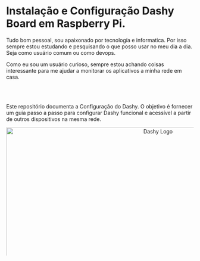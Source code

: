 <h1>Instalação e Configuração Dashy Board em Raspberry Pi.</h1>

<p>Tudo bom pessoal, sou apaixonado por tecnología e informatica. Por isso sempre estou estudando e pesquisando o que posso usar no meu dia a dia. Seja como usuário comum ou como devops.</p>

<p>Como eu sou um usuário curioso, sempre estou achando coisas interessante para me ajudar a monitorar os aplicativos a minha rede em casa.</p>

<br>
<br>

<p>Este repositório documenta a Configuração do Dashy. O objetivo é fornecer um guia passo a passo para configurar Dashy funcional e acessível a partir de outros dispositivos na mesma rede.</p>

<p align="center">
  <img src="https://github.com/alexsandrofabbro/Dashy---Raspberry-Pi/blob/main/Dashy.gif" alt="Dashy Logo" width="800x600">
</p>

<p align="center">
  <strong>Dashy</strong> é um dashboard altamente personalizável, que permite organizar e gerenciar links, serviços e aplicações a partir de uma interface simples e intuitiva.
</p>
<br>
<br>

<h2>Índice</h2>
<ul>
    <li><a href="#pré-requisitos">Pré-requisitos</a></li>
    <li><a href="#instalacao-com=docker">Instalação com Docker</a></li>
    <li><a href="#instalacao-docker-compose">Instalação com Docker Compose</a></li>
    <!-- <li><a href="#configuração-do-flannel">Configuração do Flannel</a></li>
    <li><a href="#configuração-do-metallb">Configuração do MetalLB</a></li>
    <li><a href="#deploy-de-aplicações">Deploy de Aplicações</a></li>
    <li><a href="#monitoramento-e-acesso-ao-cluster">Monitoramento e Acesso ao Cluster</a></li>
    <li><a href="#recursos-adicionais">Recursos Adicionais</a></li>
    <li><a href="#contribuições">Contribuições</a></li>
    <li><a href="#licença">Licença</a></li>-->
</ul>

<h2 id="pré-requisitos">Pré-requisitos</h2>
<ul>
    <li>1 Raspberry Pi 3 ou superior com pelo menos 2GB de RAM.</li>
    <li>Cartões microSD com pelo menos 16GB.</li>
    <li>Sistema operacional: Raspberry Pi OS Lite ou Ubuntu Server.</li>
    <li>Docker e Docker-Compose configurado.</li>
    <li>Rede interna com DHCP configurado.</li>
</ul>

<h2 id="instalacao-com=docker">Instalação com Docker</h2>
<ol>
    Para iniciar o Dashy com o Docker, execute o seguinte comando no terminal:<br>
    <br>
    <pre><code><br>
        docker run -d \
        -p 4000:80 \
        --name dashy \
        -v /local/path/to/config.yml:/app/public/conf.yml \
        lissy93/dashy:latest
    </pre></code><br>
    <p>Esse comando faz o seguinte:</p>
    <ul>
      <li><strong>-d</strong>: Executa o container em segundo plano (detached).</li>
      <li><strong>-p 4000:80</strong>: Mapeia a porta 4000 do host para a porta 80 do container, tornando o Dashy acessível em <code>http://localhost:4000</code>.</li>
      <li><strong>-v /local/path/to/config.yml:/app/public/conf.yml</strong>: Monta o arquivo de configuração local <code>config.yml</code> no container.</li>
      <li><strong>lissy93/dashy:latest</strong>: A imagem oficial do Dashy.</li>
    </ul>
    <br>
</ol>
<br>

<h2 id="instalacao-docker-compose">Instalação com Docker Compose</h2>
<ol>
    <p>Para gerenciar o Dashy usando Docker Compose, crie um arquivo chamado <code>docker-compose.yml</code> com o seguinte conteúdo:</p>
    <pre><code>
        version: '3'
        services:
          dashy:
            image: lissy93/dashy:latest
            container_name: dashy
            ports:
              - "4000:80"
            volumes:
              - ./config.yml:/app/public/conf.yml
            restart: unless-stopped
    </code></pre>
    <p>Salve o arquivo e execute o seguinte comando para iniciar o Dashy:</p>
    <pre><code>docker-compose up -d</code></pre>    
    <p>Esse comando faz o seguinte:</p>
    <ul>
      <li><strong>up -d</strong>: Inicia os serviços definidos no arquivo <code>docker-compose.yml</code> em segundo plano (detached).</li>
      <li>O Dashy estará disponível no seu navegador na URL http://<strong>IP-do-Raspberry</strong>:8080.</li>
    </ul>
</ol>

<h2 id="recursos-adicionais">Recursos Adicionais</h2>
<ul>
    <li><a href="https:www.dashi.to">Documentação oficial do Dashys</a></li>
    <li><a href="https://github.com/flannel-io/flannel](https://github.com/sponsors/Lissy93">GitHub Lissy93</a></li>
    <li><a href="https://metallb.universe.tf/](https://github.com/Lissy93/dashy">GitHub Dashy</a></li>
    <li><a href="https://hub.docker.com/r/lissy93/dashy">DockerHub Dashy</a></li>
    <li><a href="https://github.com/Lissy93/dashy/blob/master/docker-compose.yml">Docker-Compose Dashy</a></li>
    <li><a href="https://github.com/Lissy93/dashy/blob/master/Dockerfile">Docker File Dashy</a></li>

</ul>

<h2 id="contribuições">Contribuições</h2>
<p>Contribuições são bem-vindas! Sinta-se à vontade para abrir issues e pull requests.</p>

<h2 id="licença">Licença</h2>
<p>Este projeto está licenciado sob a licença MIT. Veja o arquivo <a href="LICENSE">LICENSE</a> para mais detalhes.</p>
